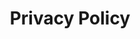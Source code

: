 ---
title: "Privacy Policy"
permalink: "/privacy-policy/index.html"
layout: "layouts/privacy-policy.html"
---